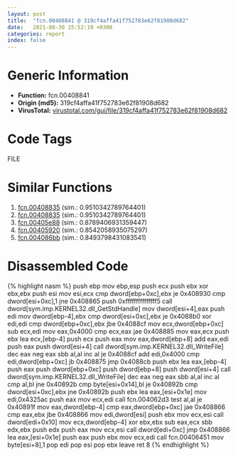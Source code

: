 ```yaml
---
layout: post
title:  "fcn.00408841 @ 319cf4affa41f752783e62f81908d682"
date:   2021-08-30 15:52:19 +0300
categories: report
index: false
---
```


# Generic Information
- **Function:** fcn.00408841
- **Origin (md5):** 319cf4affa41f752783e62f81908d682
- **VirusTotal:** [virustotal.com/gui/file/319cf4affa41f752783e62f81908d682][virustotal_ref]

# Code Tags
<span class="tag" id="FILE">FILE</span>


# Similar Functions

1. [fcn.00408835][similar_1_ref] (sim.: 0.9510342789764401)
2. [fcn.00408835][similar_2_ref] (sim.: 0.9510342789764401)
3. [fcn.00405e88][similar_3_ref] (sim.: 0.8789406931359447)
4. [fcn.00405920][similar_4_ref] (sim.: 0.8542058935075297)
5. [fcn.004086bb][similar_5_ref] (sim.: 0.8493798431083541)


# Disassembled Code

{% highlight nasm %}
push ebp
mov ebp,esp
push ecx
push ebx
xor ebx,ebx
push esi
mov esi,ecx
cmp dword[ebp+0xc],ebx
je 0x408930
cmp dword[esi+0xc],1
jne 0x408865
push 0xfffffffffffffff5
call dword[sym.imp.KERNEL32.dll_GetStdHandle]
mov dword[esi+4],eax
push edi
mov dword[ebp-4],ebx
cmp dword[esi+0xc],ebx
je 0x4088b0
xor edi,edi
cmp dword[ebp+0xc],ebx
jbe 0x4088cf
mov ecx,dword[ebp+0xc]
sub ecx,edi
mov eax,0x4000
cmp ecx,eax
jae 0x408885
mov eax,ecx
push ebx
lea ecx,[ebp-4]
push ecx
push eax
mov eax,dword[ebp+8]
add eax,edi
push eax
push dword[esi+4]
call dword[sym.imp.KERNEL32.dll_WriteFile]
dec eax
neg eax
sbb al,al
inc al
je 0x4088cf
add edi,0x4000
cmp edi,dword[ebp+0xc]
jb 0x408875
jmp 0x4088cb
push ebx
lea eax,[ebp-4]
push eax
push dword[ebp+0xc]
push dword[ebp+8]
push dword[esi+4]
call dword[sym.imp.KERNEL32.dll_WriteFile]
dec eax
neg eax
sbb al,al
inc al
cmp al,bl
jne 0x40892b
cmp byte[esi+0x14],bl
je 0x40892b
cmp dword[esi+0xc],ebx
jne 0x40892b
push ebx
lea eax,[esi+0x1e]
mov edi,0x4325ac
push eax
mov ecx,edi
call fcn.004062d3
test al,al
je 0x40891f
mov eax,dword[ebp-4]
cmp eax,dword[ebp+0xc]
jae 0x408866
cmp eax,ebx
jbe 0x408866
mov edi,dword[esi]
push ebx
mov ecx,esi
call dword[edi+0x10]
mov ecx,dword[ebp-4]
xor ebx,ebx
sub eax,ecx
sbb edx,ebx
push edx
push eax
mov ecx,esi
call dword[edi+0xc]
jmp 0x408866
lea eax,[esi+0x1e]
push eax
push ebx
mov ecx,edi
call fcn.00406451
mov byte[esi+8],1
pop edi
pop esi
pop ebx
leave 
ret 8
{% endhighlight %}


[similar_1_ref]: /report/fcn.00408835@88e03379526f823ce2de3b236adcaf80
[similar_2_ref]: /report/fcn.00408835@7e044e51324f9f80f4e97d8f3549c003
[similar_3_ref]: /report/fcn.00405e88@4c2db4ba96e80258daff665d7d7a016a
[similar_4_ref]: /report/fcn.00405920@4c2db4ba96e80258daff665d7d7a016a
[similar_5_ref]: /report/fcn.004086bb@319cf4affa41f752783e62f81908d682
[virustotal_ref]: https://www.virustotal.com/gui/file/319cf4affa41f752783e62f81908d682